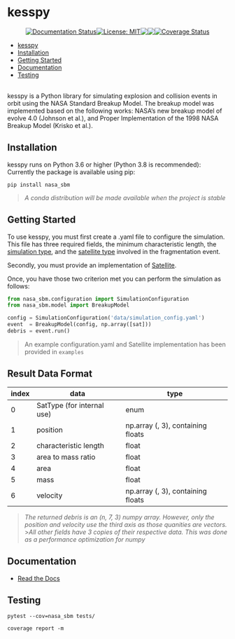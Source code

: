 # kesspy

<div style="display:flex; flex-direction: row; justify-content: center; align-items: center">
  <a href='https://kesspy.readthedocs.io/en/latest/?badge=latest'>
    <img src='https://readthedocs.org/projects/kesspy/badge/?version=latest' alt='Documentation Status' />
  </a>
  <a href="https://github.com/ReeceHumphreys/kesspy/blob/main/LICENSE">
    <img alt="License: MIT" src="https://img.shields.io/github/license/ReeceHumphreys/kesspy" target="_blank" />
  </a>
  <img src="https://img.shields.io/lgtm/grade/python/github/ReeceHumphreys/kesspy" target="_blank"/>
  <a href="https://pypi.org/project/nasa_sbm/">
    <img src="https://img.shields.io/pypi/v/nasa_sbm"target="_blank"/>
  </a>
  <a href='https://coveralls.io/github/ReeceHumphreys/kesspy?branch=main'>
    <img src='https://coveralls.io/repos/github/ReeceHumphreys/kesspy/badge.svg?branch=main' alt='Coverage Status' />
  </a>
</div>

- [kesspy](#kesspy)
- [Installation](#installation)
- [Getting Started](#getting-started)
- [Documentation](#documentation)
- [Testing](#testing)

<br>
kesspy is a Python library for simulating explosion and collision events in orbit using the NASA Standard Breakup Model. The breakup model was implemented based on the following works: NASA’s new breakup model of evolve 4.0 (Johnson et al.), and Proper Implementation of the 1998 NASA Breakup Model (Krisko et al.).

## Installation

kesspy runs on Python 3.6 or higher (Python 3.8 is recommended):
Currently the package is available using pip:

```
pip install nasa_sbm
```

> _A conda distribution will be made available when the project is stable_

## Getting Started

To use kesspy, you must first create a .yaml file to configure the simulation.
This file has three required fields, the minimum characteristic length, the [simulation type](https://nasa-breakup-model-python.readthedocs.io/en/latest/_autosummary/nasa_sbm.configuration.SimulationType.html),
and the [satellite type](https://nasa-breakup-model-python.readthedocs.io/en/latest/_autosummary/nasa_sbm.configuration.SatType.html)
involved in the fragmentation event.

Secondly, you must provide an implementation of [Satellite](https://nasa-breakup-model-python.readthedocs.io/en/latest/_autosummary/nasa_sbm.satellite.Satellite.html).

Once, you have those two criterion met you can perform the simulation as follows:

```python
from nasa_sbm.configuration import SimulationConfiguration
from nasa_sbm.model import BreakupModel

config = SimulationConfiguration('data/simulation_config.yaml')
event  = BreakupModel(config, np.array([sat]))
debris = event.run()
```

> An example configuration.yaml and Satellite implementation has been provided in `examples`

## Result Data Format

| index | data                       | type                              |
| ----- | -------------------------- | --------------------------------- |
| 0     | SatType (for internal use) | enum                              |
| 1     | position                   | np.array (, 3), containing floats |
| 2     | characteristic length      | float                             |
| 3     | area to mass ratio         | float                             |
| 4     | area                       | float                             |
| 5     | mass                       | float                             |
| 6     | velocity                   | np.array (, 3), containing floats |

> _The returned debris is an (n, 7, 3) numpy array. However, only the position and velocity use the third axis as those quanities are vectors._ >_All other fields have 3 copies of their respective data. This was done as a performance optimization for numpy_

## Documentation

- [Read the Docs](https://kesspy.rtfd.io)

## Testing

```shell
pytest --cov=nasa_sbm tests/
```

```shell
coverage report -m
```

